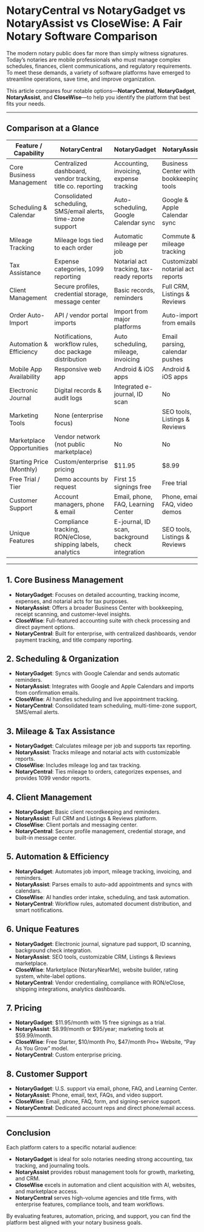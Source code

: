 # NotaryCentral vs NotaryGadget vs NotaryAssist vs CloseWise: A Fair Notary Software Comparison

The modern notary public does far more than simply witness signatures. Today’s notaries are mobile professionals who must manage complex schedules, finances, client communications, and regulatory requirements. To meet these demands, a variety of software platforms have emerged to streamline operations, save time, and improve organization.

This article compares four notable options—**NotaryCentral**, **NotaryGadget**, **NotaryAssist**, and **CloseWise**—to help you identify the platform that best fits your needs.

---

## Comparison at a Glance

| Feature / Capability | NotaryCentral | NotaryGadget | NotaryAssist | CloseWise |
|---------------------|---------------|--------------|--------------|-----------|
| Core Business Management | Centralized dashboard, vendor tracking, title co. reporting | Accounting, invoicing, expense tracking | Business Center with bookkeeping tools | Full accounting suite, check processing, automated invoicing |
| Scheduling & Calendar | Consolidated scheduling, SMS/email alerts, time-zone support | Auto-scheduling, Google Calendar sync | Google & Apple Calendar sync | AI-powered order intake & scheduling |
| Mileage Tracking | Mileage logs tied to each order | Automatic mileage per job | Commute & mileage tracking | Mileage log for mobile professionals |
| Tax Assistance | Expense categories, 1099 reporting | Notarial act tracking, tax-ready reports | Customizable notarial act reports | Notarial act tracking in reports |
| Client Management | Secure profiles, credential storage, message center | Basic records, reminders | Full CRM, Listings & Reviews | Simple CRM, client portals, messaging |
| Order Auto-Import | API / vendor portal imports | Import from major platforms | Auto-import from emails | AI-powered intake |
| Automation & Efficiency | Notifications, workflow rules, doc package distribution | Auto scheduling, mileage, invoicing | Email parsing, calendar pushes | AI intake, scheduling, auto assignment, client updates |
| Mobile App Availability | Responsive web app | Android & iOS apps | Android & iOS apps | Web app |
| Electronic Journal | Digital records & audit logs | Integrated e-journal, ID scan | No | No |
| Marketing Tools | None (enterprise focus) | None | SEO tools, Listings & Reviews | Website builder, CRM, Notary website option |
| Marketplace Opportunities | Vendor network (not public marketplace) | No | No | Integrated marketplace (NotaryNearMe.com) |
| Starting Price (Monthly) | Custom/enterprise pricing | $11.95 | $8.99 | Free tier; $10 Pro |
| Free Trial / Tier | Demo accounts by request | First 15 signings free | Free trial | Free Starter tier |
| Customer Support | Account managers, phone & email | Email, phone, FAQ, Learning Center | Phone, email, FAQ, video demos | Email, phone, FAQ, inquiry form |
| Unique Features | Compliance tracking, RON/eClose, shipping labels, analytics | E-journal, ID scan, background check integration | SEO tools, Listings & Reviews | Marketplace, AI intake, website builder, white-label, agent ratings |

---

## 1. Core Business Management

- **NotaryGadget**: Focuses on detailed accounting, tracking income, expenses, and notarial acts for tax purposes.  
- **NotaryAssist**: Offers a broader Business Center with bookkeeping, receipt scanning, and customer-level insights.  
- **CloseWise**: Full-featured accounting suite with check processing and direct payment options.  
- **NotaryCentral**: Built for enterprise, with centralized dashboards, vendor payment tracking, and title company reporting.

## 2. Scheduling & Organization

- **NotaryGadget**: Syncs with Google Calendar and sends automatic reminders.  
- **NotaryAssist**: Integrates with Google and Apple Calendars and imports from confirmation emails.  
- **CloseWise**: AI handles scheduling and live appointment tracking.  
- **NotaryCentral**: Consolidated team scheduling, multi-time-zone support, SMS/email alerts.

## 3. Mileage & Tax Assistance

- **NotaryGadget**: Calculates mileage per job and supports tax reporting.  
- **NotaryAssist**: Tracks mileage and notarial acts with customizable reports.  
- **CloseWise**: Includes mileage log and tax tracking.  
- **NotaryCentral**: Ties mileage to orders, categorizes expenses, and provides 1099 vendor reports.

## 4. Client Management

- **NotaryGadget**: Basic client recordkeeping and reminders.  
- **NotaryAssist**: Full CRM and Listings & Reviews platform.  
- **CloseWise**: Client portals and messaging center.  
- **NotaryCentral**: Secure profile management, credential storage, and built-in message center.

## 5. Automation & Efficiency

- **NotaryGadget**: Automates job import, mileage tracking, invoicing, and reminders.  
- **NotaryAssist**: Parses emails to auto-add appointments and syncs with calendars.  
- **CloseWise**: AI handles order intake, scheduling, and task automation.  
- **NotaryCentral**: Workflow rules, automated document distribution, and smart notifications.

## 6. Unique Features

- **NotaryGadget**: Electronic journal, signature pad support, ID scanning, background check integration.  
- **NotaryAssist**: SEO tools, customizable CRM, Listings & Reviews marketplace.  
- **CloseWise**: Marketplace (NotaryNearMe), website builder, rating system, white-label options.  
- **NotaryCentral**: Vendor credentialing, compliance with RON/eClose, shipping integrations, analytics dashboards.

## 7. Pricing

- **NotaryGadget**: $11.95/month with 15 free signings as a trial.  
- **NotaryAssist**: $8.99/month or $95/year; marketing tools at $59.99/month.  
- **CloseWise**: Free Starter, $10/month Pro, $47/month Pro+ Website, “Pay As You Grow” model.  
- **NotaryCentral**: Custom enterprise pricing.

## 8. Customer Support

- **NotaryGadget**: U.S. support via email, phone, FAQ, and Learning Center.  
- **NotaryAssist**: Phone, email, text, FAQs, and video support.  
- **CloseWise**: Email, phone, FAQ, form, and signing-service support.  
- **NotaryCentral**: Dedicated account reps and direct phone/email access.

---

## Conclusion

Each platform caters to a specific notarial audience:

- **NotaryGadget** is ideal for solo notaries needing strong accounting, tax tracking, and journaling tools.
- **NotaryAssist** provides robust management tools for growth, marketing, and CRM.
- **CloseWise** excels in automation and client acquisition with AI, websites, and marketplace access.
- **NotaryCentral** serves high-volume agencies and title firms, with enterprise features, compliance tools, and team workflows.

By evaluating features, automation, pricing, and support, you can find the platform best aligned with your notary business goals.
